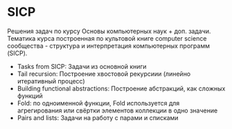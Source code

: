 # SICP
Решения задач по курсу Основы компьютерных наук + доп. задачи. Тематика курса построенная по культовой книге computer science сообщества - структура и интерпретация компьютерных программ (SICP).

* Tasks from SICP: Задачи из основной книги
* Tail recursion: Построение хвостовой рекурсиии (линейно итеративный процесс)
* Building functional abstractions: Построение абстракций, как сложных функций
* Fold: по одноименной функции, Fold используется для агрегирования или свёртки элементов коллекции в одно значение
* Pairs and lists: Задачи на работу с парами и списками
